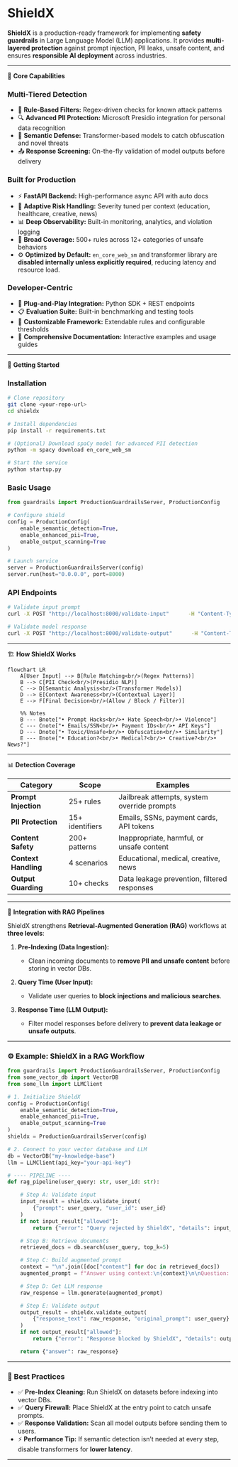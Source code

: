 
# ShieldX  

**ShieldX** is a production-ready framework for implementing **safety guardrails** in Large Language Model (LLM) applications. It provides **multi-layered protection** against prompt injection, PII leaks, unsafe content, and ensures **responsible AI deployment** across industries.  

---

🌟 **Core Capabilities**  

### Multi-Tiered Detection  
- 📝 **Rule-Based Filters:** Regex-driven checks for known attack patterns  
- 🔍 **Advanced PII Protection:** Microsoft Presidio integration for personal data recognition  
- 🧠 **Semantic Defense:** Transformer-based models to catch obfuscation and novel threats  
- 📤 **Response Screening:** On-the-fly validation of model outputs before delivery  

### Built for Production  
- ⚡ **FastAPI Backend:** High-performance async API with auto docs  
- 🔄 **Adaptive Risk Handling:** Severity tuned per context (education, healthcare, creative, news)  
- 📊 **Deep Observability:** Built-in monitoring, analytics, and violation logging  
- 🎯 **Broad Coverage:** 500+ rules across 12+ categories of unsafe behaviors  
- ⚙️ **Optimized by Default:** `en_core_web_sm` and transformer library are **disabled internally unless explicitly required**, reducing latency and resource load.  

### Developer-Centric  
- 🔧 **Plug-and-Play Integration:** Python SDK + REST endpoints  
- 📋 **Evaluation Suite:** Built-in benchmarking and testing tools  
- 🎨 **Customizable Framework:** Extendable rules and configurable thresholds  
- 📖 **Comprehensive Documentation:** Interactive examples and usage guides  

---

🚀 **Getting Started**  

### Installation  
```bash
# Clone repository
git clone <your-repo-url>
cd shieldx

# Install dependencies
pip install -r requirements.txt

# (Optional) Download spaCy model for advanced PII detection
python -m spacy download en_core_web_sm

# Start the service
python startup.py
```  

### Basic Usage  
```python
from guardrails import ProductionGuardrailsServer, ProductionConfig

# Configure shield
config = ProductionConfig(
    enable_semantic_detection=True,
    enable_enhanced_pii=True,
    enable_output_scanning=True
)

# Launch service
server = ProductionGuardrailsServer(config)
server.run(host="0.0.0.0", port=8000)
```  

### API Endpoints  
```bash
# Validate input prompt
curl -X POST "http://localhost:8000/validate-input"      -H "Content-Type: application/json"      -d '{"prompt": "Hello, how can I assist you today?", "user_id": "user123"}'

# Validate model response
curl -X POST "http://localhost:8000/validate-output"      -H "Content-Type: application/json"      -d '{"response_text": "Here’s some useful information...", "original_prompt": "How do I...?"}'
```  

---

🏗️ **How ShieldX Works**  

```mermaid
flowchart LR
    A[User Input] --> B[Rule Matching<br/>(Regex Patterns)]
    B --> C[PII Check<br/>(Presidio NLP)]
    C --> D[Semantic Analysis<br/>(Transformer Models)]
    D --> E[Context Awareness<br/>(Contextual Layer)]
    E --> F[Final Decision<br/>(Allow / Block / Filter)]

    %% Notes
    B --- Bnote["• Prompt Hacks<br/>• Hate Speech<br/>• Violence"]
    C --- Cnote["• Emails/SSN<br/>• Payment IDs<br/>• API Keys"]
    D --- Dnote["• Toxic/Unsafe<br/>• Obfuscation<br/>• Similarity"]
    E --- Enote["• Education?<br/>• Medical?<br/>• Creative?<br/>• News?"]
```

---

📊 **Detection Coverage**  

| Category           | Scope            | Examples                                    |  
|--------------------|-----------------|--------------------------------------------|  
| **Prompt Injection** | 25+ rules       | Jailbreak attempts, system override prompts |  
| **PII Protection**   | 15+ identifiers | Emails, SSNs, payment cards, API tokens     |  
| **Content Safety**   | 200+ patterns   | Inappropriate, harmful, or unsafe content   |  
| **Context Handling** | 4 scenarios     | Educational, medical, creative, news        |  
| **Output Guarding**  | 10+ checks      | Data leakage prevention, filtered responses |  

---

🔗 **Integration with RAG Pipelines**  

ShieldX strengthens **Retrieval-Augmented Generation (RAG)** workflows at **three levels**:  

1. **Pre-Indexing (Data Ingestion):**  
   - Clean incoming documents to **remove PII and unsafe content** before storing in vector DBs.  

2. **Query Time (User Input):**  
   - Validate user queries to **block injections and malicious searches**.  

3. **Response Time (LLM Output):**  
   - Filter model responses before delivery to **prevent data leakage or unsafe outputs**.  

---

### ⚙️ Example: ShieldX in a RAG Workflow  

```python
from guardrails import ProductionGuardrailsServer, ProductionConfig
from some_vector_db import VectorDB
from some_llm import LLMClient

# 1. Initialize ShieldX
config = ProductionConfig(
    enable_semantic_detection=True,
    enable_enhanced_pii=True,
    enable_output_scanning=True
)
shieldx = ProductionGuardrailsServer(config)

# 2. Connect to your vector database and LLM
db = VectorDB("my-knowledge-base")
llm = LLMClient(api_key="your-api-key")

# ---- PIPELINE ----
def rag_pipeline(user_query: str, user_id: str):

    # Step A: Validate input
    input_result = shieldx.validate_input(
        {"prompt": user_query, "user_id": user_id}
    )
    if not input_result["allowed"]:
        return {"error": "Query rejected by ShieldX", "details": input_result}

    # Step B: Retrieve documents
    retrieved_docs = db.search(user_query, top_k=5)

    # Step C: Build augmented prompt
    context = "\n".join([doc["content"] for doc in retrieved_docs])
    augmented_prompt = f"Answer using context:\n{context}\n\nQuestion: {user_query}"

    # Step D: Get LLM response
    raw_response = llm.generate(augmented_prompt)

    # Step E: Validate output
    output_result = shieldx.validate_output(
        {"response_text": raw_response, "original_prompt": user_query}
    )
    if not output_result["allowed"]:
        return {"error": "Response blocked by ShieldX", "details": output_result}

    return {"answer": raw_response}
```

---

### 📌 Best Practices  

- ✅ **Pre-Index Cleaning:** Run ShieldX on datasets before indexing into vector DBs.  
- ✅ **Query Firewall:** Place ShieldX at the entry point to catch unsafe prompts.  
- ✅ **Response Validation:** Scan all model outputs before sending them to users.  
- ⚡ **Performance Tip:** If semantic detection isn’t needed at every step, disable transformers for **lower latency**.  

---
